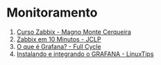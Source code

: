 # Monitoramento

1. [Curso Zabbix - Magno Monte Cerqueira](./zabbix_magno_monte_cerqueira.md)
2. [Zabbix em 10 Minutos - JCLP](./zabbix_jlcp.md)
3. [O que é Grafana? - Full Cycle](https://www.youtube.com/watch?v=aidRsdabeN0)
4. [Instalando e integrando o GRAFANA - LinuxTips](https://www.youtube.com/watch?v=3K_FkcMwzAk)
